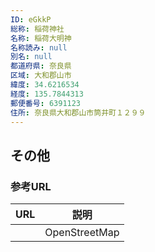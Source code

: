 ```yaml
---
ID: eGkkP
総称: 稲荷神社
名称: 稲荷大明神
名称読み: null
別名: null
都道府県: 奈良県
区域: 大和郡山市
緯度: 34.6216534
経度: 135.7844313
郵便番号: 6391123
住所: 奈良県大和郡山市筒井町１２９９
---
```


## その他

### 参考URL

| URL | 説明          |
| --- | ------------- |
|     | OpenStreetMap |
